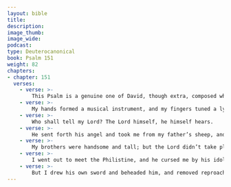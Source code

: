 ```yaml
---
layout: bible
title:
description:
image_thumb:
image_wide:
podcast:
type: Deuterocanonical
book: Psalm 151
weight: 82
chapters:
- chapter: 151
  verses:
    - verse: >-
        This Psalm is a genuine one of David, though extra, composed when he fought in single combat with Goliath. I was small among my brothers, and youngest in my father’s house. I tended my father’s sheep. 
    - verse: >-
        My hands formed a musical instrument, and my fingers tuned a lyre. 
    - verse: >-
        Who shall tell my Lord? The Lord himself, he himself hears. 
    - verse: >-
        He sent forth his angel and took me from my father’s sheep, and he anointed me with his anointing oil. 
    - verse: >-
        My brothers were handsome and tall; but the Lord didn’t take pleasure in them. 
    - verse: >-
        I went out to meet the Philistine, and he cursed me by his idols. 
    - verse: >-
        But I drew his own sword and beheaded him, and removed reproach from the children of Israel.
---
```

